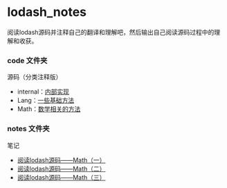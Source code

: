 # lodash_notes

阅读lodash源码并注释自己的翻译和理解吧，然后输出自己阅读源码过程中的理解和收获。


### code 文件夹 

源码（分类注释版）

- internal：[内部实现](https://github.com/axuebin/lodash_notes/tree/master/code/internal)
- Lang：[一些基础方法](https://github.com/axuebin/lodash_notes/tree/master/code/Lang)
- Math：[数学相关的方法](https://github.com/axuebin/lodash_notes/tree/master/code/Math)


### notes 文件夹 

笔记

- [阅读lodash源码——Math（一）](https://github.com/axuebin/lodash_notes/blob/master/notes/Math_1.md)
- [阅读lodash源码——Math（二）](https://github.com/axuebin/lodash_notes/blob/master/notes/Math_2.md)
- [阅读lodash源码——Math（三）](https://github.com/axuebin/lodash_notes/blob/master/notes/Math_3.md)
